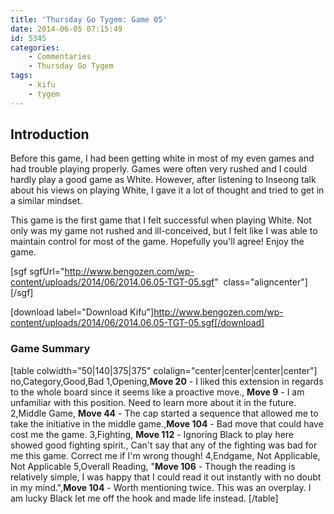 ```yaml
---
title: 'Thursday Go Tygem: Game 05'
date: 2014-06-05 07:15:49
id: 5345
categories:
	- Commentaries
	- Thursday Go Tygem
tags:
	- kifu
	- tygem
---
```


## Introduction

Before this game, I had been getting white in most of my even games and had trouble playing properly. Games were often very rushed and I could hardly play a good game as White. However, after listening to Inseong talk about his views on playing White, I gave it a lot of thought and tried to get in a similar mindset.

This game is the first game that I felt successful when playing White. Not only was my game not rushed and ill-conceived, but I felt like I was able to maintain control for most of the game. Hopefully you'll agree! Enjoy the game.

[sgf sgfUrl="http://www.bengozen.com/wp-content/uploads/2014/06/2014.06.05-TGT-05.sgf"  class="aligncenter"][/sgf]

[download label="Download Kifu"]http://www.bengozen.com/wp-content/uploads/2014/06/2014.06.05-TGT-05.sgf[/download]

### Game Summary

[table colwidth="50|140|375|375" colalign="center|center|center|center"]
no,Category,Good,Bad
1,Opening,**Move 20** - I liked this extension in regards to the whole board since it seems like a proactive move., **Move 9** - I am unfamiliar with this position. Need to learn more about it in the future.
2,Middle Game, **Move 44** - The cap started a sequence that allowed me to take the initiative in the middle game.,**Move 104** - Bad move that could have cost me the game.
3,Fighting, **Move 112** - Ignoring Black to play here showed good fighting spirit., Can't say that any of the fighting was bad for me this game. Correct me if I'm wrong though!
4,Endgame, Not Applicable, Not Applicable
5,Overall Reading, "**Move 106** - Though the reading is relatively simple, I was happy that I could read it out instantly with no doubt in my mind.",**Move 104** - Worth mentioning twice. This was an overplay. I am lucky Black let me off the hook and made life instead.
[/table]